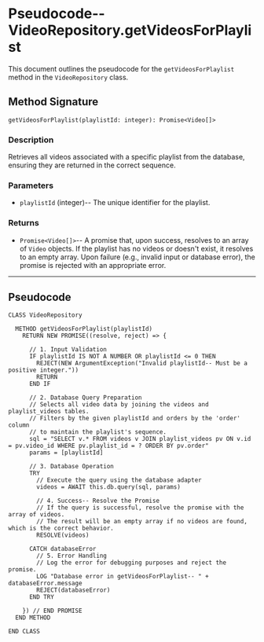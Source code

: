 # Pseudocode-- VideoRepository.getVideosForPlaylist

This document outlines the pseudocode for the `getVideosForPlaylist` method in the `VideoRepository` class.

## Method Signature

`getVideosForPlaylist(playlistId: integer): Promise<Video[]>`

### Description

Retrieves all videos associated with a specific playlist from the database, ensuring they are returned in the correct sequence.

### Parameters

-   `playlistId` (integer)-- The unique identifier for the playlist.

### Returns

-   `Promise<Video[]>`-- A promise that, upon success, resolves to an array of `Video` objects. If the playlist has no videos or doesn't exist, it resolves to an empty array. Upon failure (e.g., invalid input or database error), the promise is rejected with an appropriate error.

---

## Pseudocode

```plaintext
CLASS VideoRepository

  METHOD getVideosForPlaylist(playlistId)
    RETURN NEW PROMISE((resolve, reject) => {

      // 1. Input Validation
      IF playlistId IS NOT A NUMBER OR playlistId <= 0 THEN
        REJECT(NEW ArgumentException("Invalid playlistId-- Must be a positive integer."))
        RETURN
      END IF

      // 2. Database Query Preparation
      // Selects all video data by joining the videos and playlist_videos tables.
      // Filters by the given playlistId and orders by the 'order' column
      // to maintain the playlist's sequence.
      sql = "SELECT v.* FROM videos v JOIN playlist_videos pv ON v.id = pv.video_id WHERE pv.playlist_id = ? ORDER BY pv.order"
      params = [playlistId]

      // 3. Database Operation
      TRY
        // Execute the query using the database adapter
        videos = AWAIT this.db.query(sql, params)

        // 4. Success-- Resolve the Promise
        // If the query is successful, resolve the promise with the array of videos.
        // The result will be an empty array if no videos are found, which is the correct behavior.
        RESOLVE(videos)

      CATCH databaseError
        // 5. Error Handling
        // Log the error for debugging purposes and reject the promise.
        LOG "Database error in getVideosForPlaylist-- " + databaseError.message
        REJECT(databaseError)
      END TRY

    }) // END PROMISE
  END METHOD

END CLASS